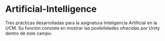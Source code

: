 # Artificial-Intelligence
Tres prácticas desarrolladas para la asignatura Inteligencia Artificial en la UCM. Su función consiste en mostrar las posibilidades ofrecidas por Unity dentro de este campo.

